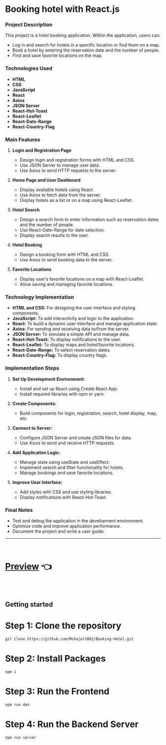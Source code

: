 # Booking hotel with React.js

### Project Description

This project is a hotel booking application. Within the application, users can:

- Log in and search for hotels in a specific location or find them on a map.
- Book a hotel by entering the reservation date and the number of people.
- Find and save favorite locations on the map.

### Technologies Used

- **HTML**
- **CSS**
- **JavaScript**
- **React**
- **Axios**
- **JSON Server**
- **React-Hot-Toast**
- **React-Leaflet**
- **React-Date-Range**
- **React-Country-Flag**

### Main Features

1. **Login and Registration Page**
   - Design login and registration forms with HTML and CSS.
   - Use JSON Server to manage user data.
   - Use Axios to send HTTP requests to the server.

2. **Home Page and User Dashboard**
   - Display available hotels using React.
   - Use Axios to fetch data from the server.
   - Display hotels as a list or on a map using React-Leaflet.

3. **Hotel Search**
   - Design a search form to enter information such as reservation dates and the number of people.
   - Use React-Date-Range for date selection.
   - Display search results to the user.

4. **Hotel Booking**
   - Design a booking form with HTML and CSS.
   - Use Axios to send booking data to the server.

5. **Favorite Locations**
   - Display user’s favorite locations on a map with React-Leaflet.
   - Allow saving and managing favorite locations.

### Technology Implementation

- **HTML and CSS:** For designing the user interface and styling components.
- **JavaScript:** To add interactivity and logic to the application.
- **React:** To build a dynamic user interface and manage application state.
- **Axios:** For sending and receiving data to/from the server.
- **JSON Server:** To simulate a simple API and manage data.
- **React-Hot-Toast:** To display notifications to the user.
- **React-Leaflet:** To display maps and hotel/favorite locations.
- **React-Date-Range:** To select reservation dates.
- **React-Country-Flag:** To display country flags.

### Implementation Steps

1. **Set Up Development Environment:**
   - Install and set up React using Create React App.
   - Install required libraries with npm or yarn.

2. **Create Components:**
   - Build components for login, registration, search, hotel display, map, etc.

3. **Connect to Server:**
   - Configure JSON Server and create JSON files for data.
   - Use Axios to send and receive HTTP requests.

4. **Add Application Logic:**
   - Manage state using useState and useEffect.
   - Implement search and filter functionality for hotels.
   - Manage bookings and save favorite locations.

5. **Improve User Interface:**
   - Add styles with CSS and use styling libraries.
   - Display notifications with React-Hot-Toast.

### Final Notes

- Test and debug the application in the development environment.
- Optimize code and improve application performance.
- Document the project and write a user guide.

<hr/>
<br/>

# [Preview](https://github.com/Mohajer2002/Booking-Hotel/wiki) 👈
<br/>
<br/>


## Getting started
# Step 1: Clone the repository
```
git clone https://github.com/Mohajer2002/Booking-Hotel.git
```

# Step 2: Install Packages
```
npm i
```

# Step 3: Run the Frontend
```
npm run dev
```

# Step 4: Run the Backend Server
```
npm run server
```
